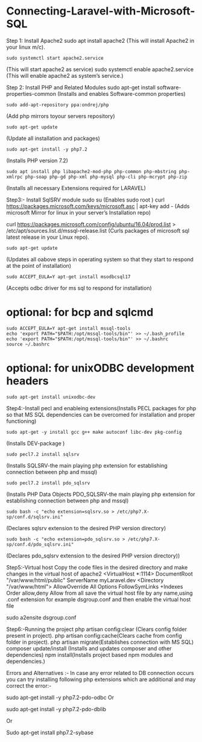 # Connecting-Laravel-with-Microsoft-SQL
Step 1: Install Apache2
	sudo apt install apache2
(This will install Apache2 in your linux m/c).
	
	sudo systemctl start apache2.service 
(This will start apache2 as service)
	sudo systemctl enable apache2.service
(This will enable apache2 as system’s service.)

Step 2: Install PHP and Related Modules
	sudo apt-get install software-properties-common
(Installs and enables Software-common properties)

	sudo add-apt-repository ppa:ondrej/php
(Add php mirrors toyour servers repository)

	sudo apt-get update
(Update all installation and packages)

	sudo apt-get install -y php7.2
(Installs PHP version 7.2)

	sudo apt install php libapache2-mod-php php-common php-mbstring php-xmlrpc php-soap php-gd php-xml php-mysql php-cli php-mcrypt php-zip
(Installs all necessary Extensions required for LARAVEL)
	
Step3:- Install SqlSRV module
	sudo su (Enables sudo root )
	curl https://packages.microsoft.com/keys/microsoft.asc | apt-key add - 
(Adds microsoft Mirror for linux in your server’s Installation repo) 
	
curl https://packages.microsoft.com/config/ubuntu/16.04/prod.list > /etc/apt/sources.list.d/mssql-release.list
(Curls packages of microsoft sql latest release in your Linux repo).

	sudo apt-get update
(Updates all oabove steps in operating system so that they start to respond at the point of installation)

	sudo ACCEPT_EULA=Y apt-get install msodbcsql17
(Accepts odbc driver for ms sql to respond for installation)

# optional: for bcp and sqlcmd
	sudo ACCEPT_EULA=Y apt-get install mssql-tools
	echo 'export PATH="$PATH:/opt/mssql-tools/bin"' >> ~/.bash_profile
	echo 'export PATH="$PATH:/opt/mssql-tools/bin"' >> ~/.bashrc
	source ~/.bashrc
# optional: for unixODBC development headers
	sudo apt-get install unixodbc-dev
	
Step4:-Install pecl and enableing extensions(Installs PECL packages for php so that MS SQL dependencies can be overcomed for installation and proper functioning)

	sudo apt-get -y install gcc g++ make autoconf libc-dev pkg-config
 (Installs DEV-package )
 
	sudo pecl7.2 install sqlsrv
 (Installs SQLSRV-the main playing php extension for establishing connection between php and mssql) 
 
	sudo pecl7.2 install pdo_sqlsrv
	
(Installs PHP Data Objects PDO_SQLSRV-the main playing php extension for establishing connection between php and mssql)

	sudo bash -c "echo extension=sqlsrv.so > /etc/php7.X-sp/conf.d/sqlsrv.ini"
	
(Declares sqlsrv extension to the desired PHP version directory)

	sudo bash -c "echo extension=pdo_sqlsrv.so > /etc/php7.X-sp/conf.d/pdo_sqlsrv.ini"
	
(Declares pdo_sqlsrv extension to the desired PHP version directory))

Step5:-Virtual host
Copy the code files in the desired directory and make changes in the virtual host of apache2 
<VirtualHost *:1114>
    DocumentRoot "/var/www/html/public"
    ServerName myLaravel.dev
    <Directory "/var/www/html">
            AllowOverride All
            Options FollowSymLinks +Indexes
            Order allow,deny
            Allow from all
    </Directory>
</VirtualHost>
save the virtual host file by any name,using .conf extension
for example dsgroup.conf
and then enable the virtual host file 

sudo a2ensite dsgroup.conf

Step6:-Running the project
php artisan config:clear (Clears config folder present in project).
php artisan config:cache(Clears cache from config folder in project).
php artisan migrate(Establishes connection with MS SQL)
composer update/install (Installs and updates composer and other dependencies)
npm install(Installs project based npm modules and dependencies.)


Errors and Alternatives :-
In case any error related to DB connection occurs you can try installing following php extensions which are additional and may correct the error:-

sudo apt-get install -y php7.2-pdo-odbc
Or

sudo apt-get install -y php7.2-pdo-dblib

Or

Sudo apt-get install php7.2-sybase
